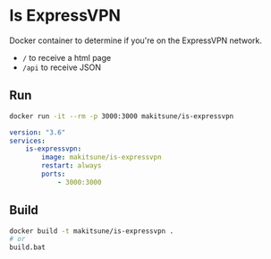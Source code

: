 # Is ExpressVPN

Docker container to determine if you're on the ExpressVPN network.

-   `/` to receive a html page
-   `/api` to receive JSON

## Run

```bash
docker run -it --rm -p 3000:3000 makitsune/is-expressvpn
```

```yml
version: "3.6"
services:
    is-expressvpn:
        image: makitsune/is-expressvpn
        restart: always
        ports:
            - 3000:3000
```

## Build

```bash
docker build -t makitsune/is-expressvpn .
# or
build.bat
```
